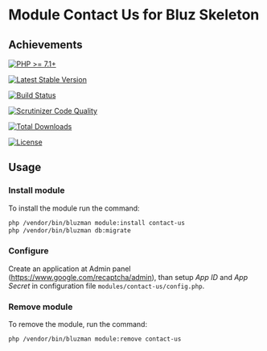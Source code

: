 # Module Contact Us for Bluz Skeleton
## Achievements

[![PHP >= 7.1+](https://img.shields.io/packagist/php-v/bluzphp/module-contact-us.svg?style=flat)](https://php.net/)

[![Latest Stable Version](https://img.shields.io/packagist/v/bluzphp/module-contact-us.svg?label=version&style=flat)](https://packagist.org/packages/bluzphp/module-contact-us)

[![Build Status](https://img.shields.io/travis/bluzphp/module-contact-us/master.svg?style=flat)](https://travis-ci.org/bluzphp/module-contact-us)

[![Scrutinizer Code Quality](https://img.shields.io/scrutinizer/g/bluzphp/module-contact-us.svg?style=flat)](https://scrutinizer-ci.com/g/bluzphp/module-contact-us/)

[![Total Downloads](https://img.shields.io/packagist/dt/bluzphp/module-contact-us.svg?style=flat)](https://packagist.org/packages/bluzphp/module-contact-us)

[![License](https://img.shields.io/packagist/l/bluzphp/module-contact-us.svg?style=flat)](https://packagist.org/packages/bluzphp/module-contact-us)

## Usage
### Install module
To install the module run the command:
  
```bash
php /vendor/bin/bluzman module:install contact-us
php /vendor/bin/bluzman db:migrate
```

### Configure
Create an application at Admin panel (https://www.google.com/recaptcha/admin), 
than setup *App ID* and *App Secret* in configuration file `modules/contact-us/config.php`.

### Remove module
To remove the module, run the command:
    
```bash
php /vendor/bin/bluzman module:remove contact-us
```
